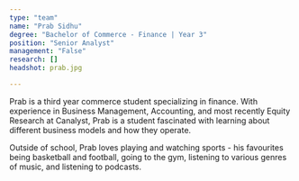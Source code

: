 ```yaml
---
type: "team"
name: "Prab Sidhu"
degree: "Bachelor of Commerce - Finance | Year 3"
position: "Senior Analyst"
management: "False"
research: []
headshot: prab.jpg

---
```


 Prab is a third year commerce student specializing in finance. With experience in Business Management, Accounting, and most recently Equity Research at Canalyst, Prab is a student fascinated with learning about different business models and how they operate. 

 Outside of school, Prab loves playing and watching sports - his favourites being basketball and football, going to the gym, listening to various genres of music, and listening to podcasts. 